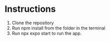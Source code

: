 # Instructions
1. Clone the repository
2. Run npm install from the folder in the terminal
3. Run npx expo start to run the app.


